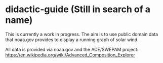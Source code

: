 didactic-guide (Still in search of a name)
==========================================

This is currently a work in progress. The aim is to use public domain data that noaa.gov provides
to display a running graph of solar wind.

All data is provided via noaa.gov and the ACE/SWEPAM project: https://en.wikipedia.org/wiki/Advanced_Composition_Explorer
